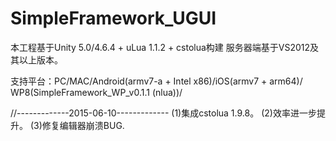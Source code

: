 # SimpleFramework_UGUI

本工程基于Unity 5.0/4.6.4 + uLua 1.1.2 + cstolua构建
服务器端基于VS2012及其以上版本。

支持平台：PC/MAC/Android(armv7-a + Intel x86)/iOS(armv7 + arm64)/
	  WP8(SimpleFramework_WP_v0.1.1 (nlua))/


//-------------2015-06-10-------------
(1)集成cstolua 1.9.8。
(2)效率进一步提升。
(3)修复编辑器崩溃BUG.